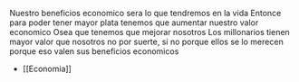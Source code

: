 Nuestro beneficios economico sera lo que tendremos en la vida
Entonce para poder tener mayor plata tenemos que aumentar nuestro valor economico
Osea que tenemos que mejorar nosotros
Los millonarios tienen mayor valor que nosotros no por suerte, si no porque ellos se lo merecen porque eso valen sus beneficios economicos
- [[Economia]]